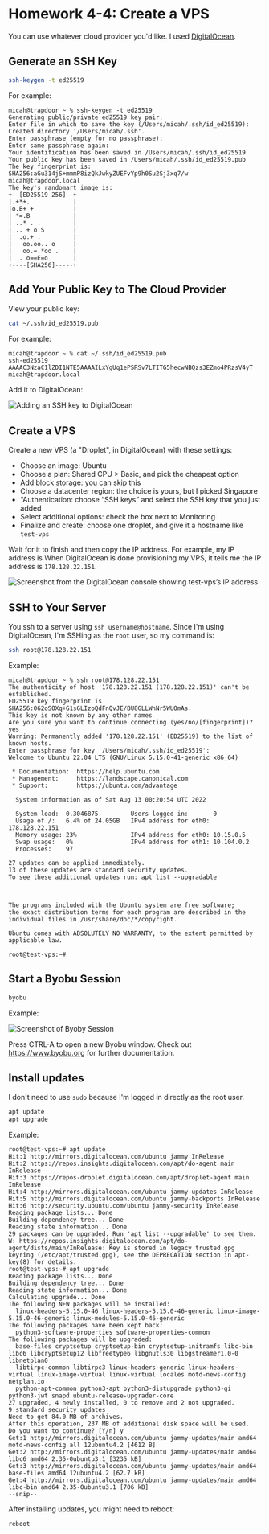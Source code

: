 # Homework 4-4: Create a VPS

You can use whatever cloud provider you'd like. I used [DigitalOcean](https://www.digitalocean.com/).

## Generate an SSH Key

```sh
ssh-keygen -t ed25519
```

For example:

```
micah@trapdoor ~ % ssh-keygen -t ed25519
Generating public/private ed25519 key pair.
Enter file in which to save the key (/Users/micah/.ssh/id_ed25519):   
Created directory '/Users/micah/.ssh'.
Enter passphrase (empty for no passphrase): 
Enter same passphrase again: 
Your identification has been saved in /Users/micah/.ssh/id_ed25519
Your public key has been saved in /Users/micah/.ssh/id_ed25519.pub
The key fingerprint is:
SHA256:aGu314jS+mmmP8izQkJwkyZUEFvYp9h0Su2Sj3xq7/w micah@trapdoor.local
The key's randomart image is:
+--[ED25519 256]--+
|.+*+.            |
|o.B+ +           |
| *=.B            |
| ..* . .         |
| .. + o S        |
|  .o.+ .         |
|   oo.oo.. o     |
|   oo.=.*oo .    |
|  . o==E=o       |
+----[SHA256]-----+
```

## Add Your Public Key to The Cloud Provider

View your public key:

```sh
cat ~/.ssh/id_ed25519.pub
```

For example:

```
micah@trapdoor ~ % cat ~/.ssh/id_ed25519.pub
ssh-ed25519 AAAAC3NzaC1lZDI1NTE5AAAAILxYgUq1ePSRSv7LTITG5hecwNBQzs3EZmo4PRzsV4yT micah@trapdoor.local
```

Add it to DigitalOcean:

![Adding an SSH key to DigitalOcean](./homework-4-4-do-ssh.png)

## Create a VPS

Create a new VPS (a "Droplet", in DigitalOcean) with these settings:

- Choose an image: Ubuntu
- Choose a plan: Shared CPU > Basic, and pick the cheapest option
- Add block storage: you can skip this
- Choose a datacenter region: the choice is yours, but I picked Singapore
- “Authentication: choose “SSH keys” and select the SSH key that you just added
- Select additional options: check the box next to Monitoring
- Finalize and create: choose one droplet, and give it a hostname like `test-vps`

Wait for it to finish and then copy the IP address. For example, my IP address is 
When DigitalOcean is done provisioning my VPS, it tells me the IP address is `178.128.22.151`.

![Screenshot from the DigitalOcean console showing test-vps’s IP address](./homework-4-4-do-ip.png)

## SSH to Your Server

You ssh to a server using `ssh username@hostname`. Since I'm using DigitalOcean, I'm SSHing as the `root` user, so my command is:

```sh
ssh root@178.128.22.151
```

Example:

```
micah@trapdoor ~ % ssh root@178.128.22.151
The authenticity of host '178.128.22.151 (178.128.22.151)' can't be established.
ED25519 key fingerprint is SHA256:062oSOXq+G1sGLIzoQdFnQvJE/BU8GLLWnNr5WUOmAs.
This key is not known by any other names
Are you sure you want to continue connecting (yes/no/[fingerprint])? yes
Warning: Permanently added '178.128.22.151' (ED25519) to the list of known hosts.
Enter passphrase for key '/Users/micah/.ssh/id_ed25519': 
Welcome to Ubuntu 22.04 LTS (GNU/Linux 5.15.0-41-generic x86_64)

 * Documentation:  https://help.ubuntu.com
 * Management:     https://landscape.canonical.com
 * Support:        https://ubuntu.com/advantage

  System information as of Sat Aug 13 00:20:54 UTC 2022

  System load:  0.3046875         Users logged in:       0
  Usage of /:   6.4% of 24.05GB   IPv4 address for eth0: 178.128.22.151
  Memory usage: 23%               IPv4 address for eth0: 10.15.0.5
  Swap usage:   0%                IPv4 address for eth1: 10.104.0.2
  Processes:    97

27 updates can be applied immediately.
13 of these updates are standard security updates.
To see these additional updates run: apt list --upgradable



The programs included with the Ubuntu system are free software;
the exact distribution terms for each program are described in the
individual files in /usr/share/doc/*/copyright.

Ubuntu comes with ABSOLUTELY NO WARRANTY, to the extent permitted by
applicable law.

root@test-vps:~# 
```

## Start a Byobu Session

```sh
byobu
```

Example:

![Screenshot of Byoby Session](./homework-4-4-byobu.png)

Press CTRL-A to open a new Byobu window. Check out https://www.byobu.org for further documentation.

## Install updates

I don't need to use `sudo` because I'm logged in directly as the root user.

```sh
apt update
apt upgrade
```

Example:

```
root@test-vps:~# apt update
Hit:1 http://mirrors.digitalocean.com/ubuntu jammy InRelease
Hit:2 https://repos.insights.digitalocean.com/apt/do-agent main InRelease                                                                                    
Hit:3 https://repos-droplet.digitalocean.com/apt/droplet-agent main InRelease                                                                                
Hit:4 http://mirrors.digitalocean.com/ubuntu jammy-updates InRelease                               
Hit:5 http://mirrors.digitalocean.com/ubuntu jammy-backports InRelease       
Hit:6 http://security.ubuntu.com/ubuntu jammy-security InRelease             
Reading package lists... Done
Building dependency tree... Done
Reading state information... Done
29 packages can be upgraded. Run 'apt list --upgradable' to see them.
W: https://repos.insights.digitalocean.com/apt/do-agent/dists/main/InRelease: Key is stored in legacy trusted.gpg keyring (/etc/apt/trusted.gpg), see the DEPRECATION section in apt-key(8) for details.
root@test-vps:~# apt upgrade
Reading package lists... Done
Building dependency tree... Done
Reading state information... Done
Calculating upgrade... Done
The following NEW packages will be installed:
  linux-headers-5.15.0-46 linux-headers-5.15.0-46-generic linux-image-5.15.0-46-generic linux-modules-5.15.0-46-generic
The following packages have been kept back:
  python3-software-properties software-properties-common
The following packages will be upgraded:
  base-files cryptsetup cryptsetup-bin cryptsetup-initramfs libc-bin libc6 libcryptsetup12 libfreetype6 libgnutls30 libgstreamer1.0-0 libnetplan0
  libtirpc-common libtirpc3 linux-headers-generic linux-headers-virtual linux-image-virtual linux-virtual locales motd-news-config netplan.io
  python-apt-common python3-apt python3-distupgrade python3-gi python3-jwt snapd ubuntu-release-upgrader-core
27 upgraded, 4 newly installed, 0 to remove and 2 not upgraded.
9 standard security updates
Need to get 84.0 MB of archives.
After this operation, 237 MB of additional disk space will be used.
Do you want to continue? [Y/n] y
Get:1 http://mirrors.digitalocean.com/ubuntu jammy-updates/main amd64 motd-news-config all 12ubuntu4.2 [4612 B]
Get:2 http://mirrors.digitalocean.com/ubuntu jammy-updates/main amd64 libc6 amd64 2.35-0ubuntu3.1 [3235 kB]
Get:3 http://mirrors.digitalocean.com/ubuntu jammy-updates/main amd64 base-files amd64 12ubuntu4.2 [62.7 kB]
Get:4 http://mirrors.digitalocean.com/ubuntu jammy-updates/main amd64 libc-bin amd64 2.35-0ubuntu3.1 [706 kB]       
--snip--
```

After installing updates, you might need to reboot:

```sh
reboot
```